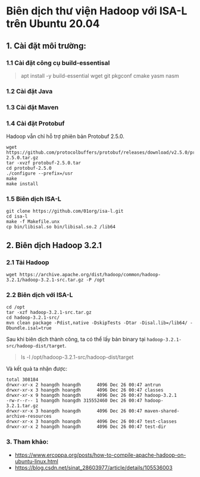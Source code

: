 # Biên dịch thư viện Hadoop với ISA-L trên Ubuntu 20.04

## 1. Cài đặt môi trường:

### 1.1 Cài đặt công cụ build-essentisal

> apt install -y build-essential wget git pkgconf cmake yasm nasm

### 1.2 Cài đặt Java

### 1.3 Cài đặt Maven

### 1.4 Cài đặt Protobuf

Hadoop vẫn chỉ hỗ trợ phiên bản Protobuf 2.5.0.

```
wget https://github.com/protocolbuffers/protobuf/releases/download/v2.5.0/protobuf-2.5.0.tar.gz                   
tar -xvzf protobuf-2.5.0.tar  
cd protobuf-2.5.0
./configure --prefix=/usr
make
make install
```

### 1.5 Biên dịch ISA-L 

```
git clone https://github.com/01org/isa-l.git
cd isa-l
make -f Makefile.unx
cp bin/libisal.so bin/libisal.so.2 /lib64
```

## 2. Biên dịch Hadoop 3.2.1

### 2.1 Tải Hadoop

```
wget https://archive.apache.org/dist/hadoop/common/hadoop-3.2.1/hadoop-3.2.1-src.tar.gz -P /opt
```

### 2.2 Biên dịch với ISA-L

```
cd /opt
tar -xzf hadoop-3.2.1-src.tar.gz
cd hadoop-3.2.1-src/
mvn clean package -Pdist,native -DskipTests -Dtar -Disal.lib=/lib64/ -Dbundle.isal=true
```

Sau khi biên dịch thành công, ta có thể lấy bản binary tại `hadoop-3.2.1-src/hadoop-dist/target`.

> ls -l /opt/hadoop-3.2.1-src/hadoop-dist/target

Và kết quả ta nhận được:

```
total 308184
drwxr-xr-x 2 hoangdh hoangdh      4096 Dec 26 00:47 antrun
drwxr-xr-x 3 hoangdh hoangdh      4096 Dec 26 00:47 classes
drwxr-xr-x 9 hoangdh hoangdh      4096 Dec 26 00:47 hadoop-3.2.1
-rw-r--r-- 1 hoangdh hoangdh 315552460 Dec 26 00:47 hadoop-3.2.1.tar.gz
drwxr-xr-x 3 hoangdh hoangdh      4096 Dec 26 00:47 maven-shared-archive-resources
drwxr-xr-x 3 hoangdh hoangdh      4096 Dec 26 00:47 test-classes
drwxr-xr-x 2 hoangdh hoangdh      4096 Dec 26 00:47 test-dir
```


### 3. Tham khảo:
- https://www.ercoppa.org/posts/how-to-compile-apache-hadoop-on-ubuntu-linux.html
- https://blog.csdn.net/sinat_28603977/article/details/105536003

